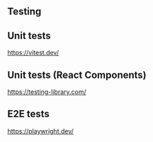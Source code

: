 ## Testing

## Unit tests
https://vitest.dev/

## Unit tests (React Components)
https://testing-library.com/

## E2E tests
https://playwright.dev/
